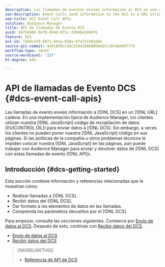 ```yaml
---
description: Las llamadas de eventos envían información al DCS en una cadena URL. En una implementación típica de Audience Manager, los clientes utilizan nuestro código de recopilación de datos de JavaScript (DIL) para enviar datos al DCS. Sin embargo, a veces los clientes no pueden colocar el código JavaScript en sus páginas. Si las políticas de compañía u otros problemas técnicos le impiden colocar nuestro código JavaScript en sus páginas, aún puede trabajar con Audience Manager para enviar y devolver datos de DCS con estas API de llamadas de evento.
seo-description: Event calls send information to the DCS in a URL string. In a typical Audience Manager deployment, customers use our JavaScript data collection code (DIL) to send data to the DCS. However, sometimes customers cannot put our JavaScript code on their pages. If company policies or other technical issues prevent you from placing our JavaScript code on your pages, you can still work with Audience Manager to send and return data from DCS with these event call APIs.
seo-title: DCS Event Call APIs
solution: Audience Manager
title: API de llamadas de Evento DCS
uuid: 84754960-9ef0-454d-8f5c-33846e2494f6
feature: DCS
exl-id: 7eb0ce70-5871-441a-920a-97a711482dde
source-git-commit: 4d3c859cc4dc5294286680b0e63c287e0409f7fd
workflow-type: tm+mt
source-wordcount: '227'
ht-degree: 44%

---
```


# API de llamadas de Evento DCS {#dcs-event-call-apis}

Las llamadas de evento envían información a [!DNL DCS] en un [!DNL URL] cadena. En una implementación típica de Audience Manager, los clientes utilizan nuestra [!DNL JavaScript] código de recopilación de datos ([!UICONTROL DIL]) para enviar datos a [!DNL DCS]. Sin embargo, a veces los clientes no pueden poner nuestra [!DNL JavaScript] código en sus páginas. Si las políticas de la compañía u otros problemas técnicos le impiden colocar nuestra [!DNL JavaScript] en las páginas, aún puede trabajar con Audience Manager para enviar y devolver datos de [!DNL DCS] con estas llamadas de evento [!DNL API]s.

## Introducción {#dcs-getting-started}

Esta sección contiene información y referencias relacionadas que le muestran cómo:

* Realizar llamadas a [!DNL DCS].
* Recibir datos del [!DNL DCS].
* Dar formato a los elementos de datos en las llamadas.
* Comprenda los parámetros devueltos por el [!DNL DCS].

Para empezar, consulte las secciones siguientes. Comience por [Envío de datos al DCS](../../../api/dcs-intro/dcs-event-calls/dcs-url-send.md). Después de esto, continúe con [Recibir datos del DCS](../../../api/dcs-intro/dcs-event-calls/dcs-url-receive.md).

* [Envío de datos al DCS](dcs-url-send.md)
* [Recibir datos del DCS](dcs-url-receive.md)

>[!MORELIKETHIS]
>
>* [Referencia de API de DCS ](../../../api/dcs-intro/dcs-api-reference/dcs-api-methods.md)

